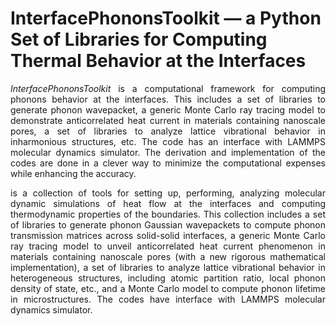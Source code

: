 # InterfacePhononsToolkit — a Python Set of Libraries for Computing Thermal Behavior at the Interfaces

<div align="justify">
  
*InterfacePhononsToolkit* is a computational framework for computing phonons behavior at the interfaces. This includes a set of libraries to generate phonon wavepacket, a generic Monte Carlo ray tracing model to demonstrate anticorrelated heat current in materials containing nanoscale pores, a set of libraries to analyze lattice vibrational behavior in inharmonious structures, etc. The code has an interface with LAMMPS molecular dynamics simulator. The derivation and implementation of the codes are done in a clever way to minimize the computational expenses while enhancing the accuracy.

is a collection of tools for setting up, performing, analyzing molecular dynamic simulations of heat flow at the interfaces and computing thermodynamic properties of the boundaries. This collection includes a set of libraries to generate phonon Gaussian wavepackets to compute phonon transmission matrices across solid-solid interfaces, a generic Monte Carlo ray tracing model to unveil anticorrelated heat current phenomenon in materials containing nanoscale pores (with a new rigorous mathematical implementation), a set of libraries to analyze lattice vibrational behavior in heterogeneous structures, including atomic partition ratio, local phonon density of state, etc., and a Monte Carlo model to compute phonon lifetime in microstructures. The codes have interface with LAMMPS molecular dynamics simulator.

</div>
